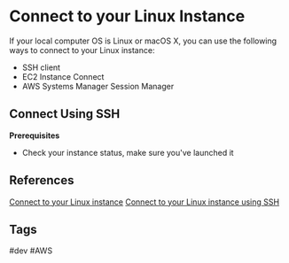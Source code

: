 # Connect to your Linux Instance

If your local computer OS is Linux or macOS X, you can use the following ways to connect to your Linux instance:  
* SSH client  
* EC2 Instance Connect  
* AWS Systems Manager Session Manager  

## Connect Using SSH
**Prerequisites**
* Check your instance status, make sure you've launched it  


## References
[Connect to your Linux instance](https://docs.aws.amazon.com/AWSEC2/latest/UserGuide/AccessingInstances.html)
[Connect to your Linux instance using SSH](https://docs.aws.amazon.com/AWSEC2/latest/UserGuide/AccessingInstancesLinux.html)


## Tags
#dev #AWS
